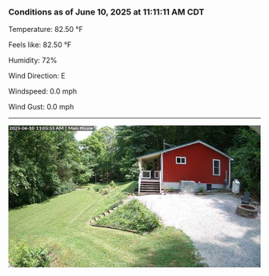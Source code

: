 ### Conditions as of June 10, 2025 at 11:11:11 AM CDT 

Temperature: 82.50 &deg;F

Feels like: 82.50 &deg;F

Humidity: 72%

Wind Direction: E

Windspeed: 0.0 mph

Wind Gust: 0.0 mph

---

<img src="./images/latest.jpeg"/>


